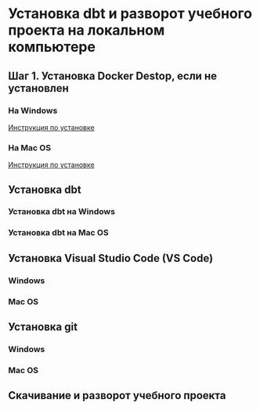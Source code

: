 # Установка dbt и разворот учебного проекта на локальном компьютере

## Шаг 1. Установка Docker Destop, если не установлен

### На Windows
[Инструкция по установке](https://github.com/amelinvladimir/docker_course/blob/main/%D0%A3%D1%81%D1%82%D0%B0%D0%BD%D0%BE%D0%B2%D0%BA%D0%B0%20Docker%20%D0%BD%D0%B0%20Windows%2010/README.md)
### На Mac OS
[Инструкция по установке](https://github.com/amelinvladimir/docker_course/blob/main/%D0%A3%D1%81%D1%82%D0%B0%D0%BD%D0%BE%D0%B2%D0%BA%D0%B0%20Docker%20%D0%BD%D0%B0%20Mac%20OS/README.md)


## Установка dbt
### Установка dbt на Windows
### Установка dbt на Mac OS

## Установка Visual Studio Code (VS Code)
### Windows
### Mac OS

## Установка git
### Windows
### Mac OS

## Скачивание и разворот учебного проекта
